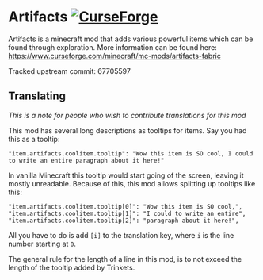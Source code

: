 # Artifacts [![CurseForge](http://cf.way2muchnoise.eu/full_401236_downloads.svg)](https://www.curseforge.com/minecraft/mc-mods/artifacts-fabric)
Artifacts is a minecraft mod that adds various powerful items which can be found through exploration. 
More information can be found here:
https://www.curseforge.com/minecraft/mc-mods/artifacts-fabric

Tracked upstream commit: 67705597

## Translating
*This is a note for people who wish to contribute translations for this mod*

This mod has several long descriptions as tooltips for items.
Say you had this as a tooltip:
```
"item.artifacts.coolitem.tooltip": "Wow this item is SO cool, I could to write an entire paragraph about it here!"
```
In vanilla Minecraft this tooltip would start going of the screen, leaving it mostly unreadable.
Because of this, this mod allows splitting up tooltips like this:
```
"item.artifacts.coolitem.tooltip[0]": "Wow this item is SO cool,",
"item.artifacts.coolitem.tooltip[1]": "I could to write an entire",
"item.artifacts.coolitem.tooltip[2]": "paragraph about it here!",
```
All you have to do is add `[i]` to the translation key, where `i` is the line number starting at `0`.

The general rule for the length of a line in this mod, is to not exceed the length of the tooltip added by Trinkets.
